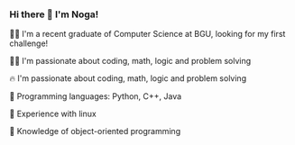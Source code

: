 ### Hi there 👋 I'm Noga!

👩‍💻 I'm a recent graduate of Computer Science at BGU, looking for my first challenge!

🙋‍♀️ I'm passionate about coding, math, logic and problem solving

🔥 I'm passionate about coding, math, logic and problem solving

🔧 Programming languages: Python, C++, Java

🔧 Experience with linux

🔧 Knowledge of object-oriented programming

